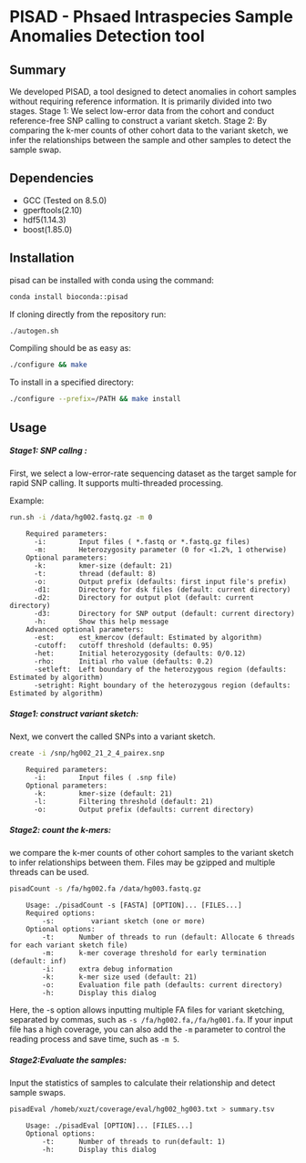 # PISAD - Phsaed Intraspecies Sample Anomalies Detection tool

## Summary

We developed PISAD, a tool designed to detect anomalies in cohort samples without requiring reference information. It is primarily divided into two stages. Stage 1: We select low-error data from the cohort and conduct reference-free SNP calling to construct a variant sketch. Stage 2: By comparing the k-mer counts of other cohort data to the variant sketch, we infer the relationships between the sample and other samples to detect the sample swap.

## Dependencies

- GCC (Tested on 8.5.0)
- gperftools(2.10)
- hdf5(1.14.3)
- boost(1.85.0)

## Installation

pisad can be installed with conda using the command:
```bash
conda install bioconda::pisad
```

If cloning directly from the repository run:
```bash
./autogen.sh
```

Compiling should be as easy as:

```bash
./configure && make
```

To install in a specified directory:

```bash
./configure --prefix=/PATH && make install
```

## Usage

##### Stage1: SNP callng :

First, we select a low-error-rate sequencing dataset as the target sample for rapid SNP calling. It supports multi-threaded processing.

Example:

```bash
run.sh -i /data/hg002.fastq.gz -m 0
```

```text
    Required parameters:
      -i:        Input files ( *.fastq or *.fastq.gz files)
      -m:        Heterozygosity parameter (0 for <1.2%, 1 otherwise)
    Optional parameters:
      -k:        kmer-size (default: 21)
      -t:        thread (default: 8)
      -o:        Output prefix (defaults: first input file's prefix)
      -d1:       Directory for dsk files (default: current directory)
      -d2:       Directory for output plot (default: current directory)
      -d3:       Directory for SNP output (default: current directory)
      -h:        Show this help message
    Advanced optional parameters:
      -est:      est_kmercov (default: Estimated by algorithm)
      -cutoff:   cutoff threshold (defaults: 0.95)
      -het:      Initial heterozygosity (defaults: 0/0.12)
      -rho:      Initial rho value (defaults: 0.2)
      -setleft:  Left boundary of the heterozygous region (defaults: Estimated by algorithm)
      -setright: Right boundary of the heterozygous region (defaults: Estimated by algorithm)
```

##### Stage1: construct variant sketch:

Next, we convert the called SNPs into a variant sketch.

```bash
create -i /snp/hg002_21_2_4_pairex.snp
```

```text
    Required parameters:
      -i:        Input files ( .snp file)
    Optional parameters:
      -k:        kmer-size (default: 21)
      -l:        Filtering threshold (default: 21)
      -o:        Output prefix (defaults: current directory)
```

##### Stage2: count the k-mers:

we compare the k-mer counts of other cohort samples to the variant sketch to infer relationships between them. Files may be gzipped and multiple threads can be used.

```bash
pisadCount -s /fa/hg002.fa /data/hg003.fastq.gz
```

```text
    Usage: ./pisadCount -s [FASTA] [OPTION]... [FILES...]
    Required options:
        -s:         variant sketch (one or more)
    Optional options:
        -t:      Number of threads to run (default: Allocate 6 threads for each variant sketch file)
        -m:      k-mer coverage threshold for early termination (default: inf)
        -i:      extra debug information
        -k:      k-mer size used (default: 21)
        -o:      Evaluation file path (defaults: current directory)
        -h:      Display this dialog

```

Here, the -s option allows inputting multiple FA files for variant sketching, separated by commas, such as `-s /fa/hg002.fa,/fa/hg001.fa`.
If your input file has a high coverage, you can also add the `-m` parameter to control the reading process and save time, such as `-m 5`.

##### Stage2:Evaluate the samples:

Input the statistics of samples to calculate their relationship and detect sample swaps.

```bash
pisadEval /homeb/xuzt/coverage/eval/hg002_hg003.txt > summary.tsv
```

```text
    Usage: ./pisadEval [OPTION]... [FILES...]
    Optional options:
        -t:      Number of threads to run(default: 1)
        -h:      Display this dialog

```

